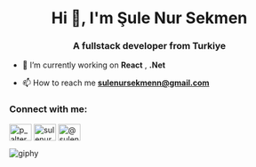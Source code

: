 <h1 align="center">Hi 👋, I'm Şule Nur Sekmen</h1>
<h3 align="center">A fullstack developer from Turkiye</h3>

- 🔭 I’m currently working on **React** , **.Net**

- 📫 How to reach me **sulenursekmenn@gmail.com**

<h3 align="left">Connect with me:</h3>
<p align="left" margin="10">
<a href="https://twitter.com/p_alternans" target="blank"><img align="center" src="https://raw.githubusercontent.com/rahuldkjain/github-profile-readme-generator/master/src/images/icons/Social/twitter.svg" alt="p_alternans" height="30" width="40" /></a>
<a href="https://linkedin.com/in/sulenursekmen" target="blank"><img align="center" src="https://raw.githubusercontent.com/rahuldkjain/github-profile-readme-generator/master/src/images/icons/Social/linked-in-alt.svg" alt="sulenursekmen" height="30" width="40" /></a>
<a href="https://medium.com/@sulenursekmenn" target="blank"><img align="center" src="https://raw.githubusercontent.com/rahuldkjain/github-profile-readme-generator/master/src/images/icons/Social/medium.svg" alt="@sulenursekmenn" height="30" width="40" /></a>
</p>


![giphy](https://github.com/sulenursekmen/sulenursekmen/assets/109442063/bda71341-0a8f-462a-9abf-c798fb00c0d2)
